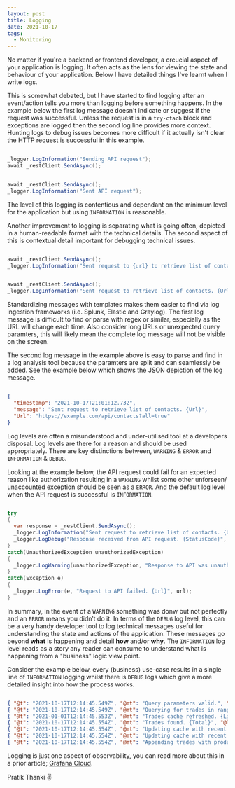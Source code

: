 ```yaml
---
layout: post
title: Logging
date: 2021-10-17
tags:
  - Monitoring
---
```


No matter if you're a backend or frontend developer, a crcucial aspect of your application 
is logging. It often acts as the lens for viewing the state and behaviour of your application. 
Below I have detailed things I've learnt when I write logs.

This is somewhat debated, but I have started to find logging after an event/action tells you 
more than logging before something happens. In the example below the first log message doesn't 
indicate or suggest if the request was successful. Unless the request is in a `try-ctach` block 
and exceptions are logged then the second log line provides more context. Hunting logs to debug 
issues becomes more difficult if it actually isn't clear the HTTP request is successful in this 
example.

```cs

_logger.LogInformation("Sending API request");
await _restClient.SendAsync();


await _restClient.SendAsync();
_logger.LogInformation("Sent API request");

```

The level of this logging is contentious and dependant on the minimum level for the application 
but using `INFORMATION` is reasonable.

Another improvement to logging is separating what is going often, depicted in a human-readable 
format with the technical details. The second aspect of this is contextual detail important for 
debugging technical issues.

```cs

await _restClient.SendAsync();
_logger.LogInformation("Sent request to {url} to retrieve list of contacts", url);


await _restClient.SendAsync();
_logger.LogInformation("Sent request to retrieve list of contacts. {Url}", url);

```

Standardizing messages with templates makes them easier to find via log ingestion frameworks 
(i.e. Splunk, Elastic and Graylog). The first log message is difficult to find or parse with 
regex or similar, especially as the URL will change each time. Also consider long URLs or 
unexpected query paramters, this will likely mean the complete log message will not be visible 
on the screen.

The second log message in the example above is easy to parse and find in a log analysis tool 
because the paramters are split and can seamlessly be added. See the example below which shows 
the JSON depiction of the log message.

```json

{
  "timestamp": "2021-10-17T21:01:12.732",
  "message": "Sent request to retrieve list of contacts. {Url}",
  "Url": "https://example.com/api/contacts?all=true"
}

```

Log levels are often a misunderstood and under-utilised tool at a developers disposal. Log 
levels are there for a reason and should be used appropriately. There are key distinctions 
between, `WARNING` & `ERROR` and `INFORMATION` & `DEBUG`.

Looking at the example below, the API request could fail for an expected reason like 
authorization resulting in a `WARNING` whilst some other unforseen/ unaccounted exception 
should be seen as a `ERROR`. And the default log level when the API request is successful is 
`INFORMATION`.

```cs

try 
{
  var response = _restClient.SendAsync();
  _logger.LogInformation("Sent request to retrieve list of contacts. {Url}", url);
  _logger.LogDebug("Response received from API request. {StatusCode}", response.StatusCode);
}
catch(UnauthorizedException unauthorizedException) 
{
  _logger.LogWarning(unauthorizedException, "Response to API was unauthorized. {Url}", url);
}
catch(Exception e)
{
  _logger.LogError(e, "Request to API failed. {Url}", url);
}

```

In summary, in the event of a `WARNING` something was donw but not perfectly and an `ERROR` means 
you didn’t do it. In terms of the `DEBUG` log level, this can be a very handy developer tool to 
log technical messages useful for understanding the state and actions of the application. These 
messages go beyond **what** is happening and detail **how** and/or **why**. The `INFORMATION` log 
level reads as a story any reader can consume to understand what is happening from a "business" 
logic view point.

Consider the example below, every (business) use-case results in a single line of `INFORMATION` 
logging whilst there is `DEBUG` logs which give a more detailed insight into how the process works.

```json

{ "@t": "2021-10-17T12:14:45.549Z", "@mt": "Query parameters valid.", "@l": "Debug" }
{ "@t": "2021-10-17T12:14:45.549Z", "@mt": "Querying for trades in range. {From}-{Until}", "@l": "Information", "From": "2021-01-01T08:00", "Until": "2021-01-01T17:00" }
{ "@t": "2021-01-01T12:14:45.553Z", "@mt": "Trades cache refreshed. {LatestTradeTimestamp}", "@l": "Debug", "LatestTradeTimestamp": "2021-01-01T12:00" }
{ "@t": "2021-10-17T12:14:45.554Z", "@mt": "Trades found. {Total}", "@l": "Information", "Total": "482" }
{ "@t": "2021-10-17T12:14:45.554Z", "@mt": "Updating cache with recent trades found. {Total}", "@l": "Debug", "Total": "56" }
{ "@t": "2021-10-17T12:14:45.554Z", "@mt": "Updating cache with recent trades found. {Total}", "@l": "Debug", "Total": "56" }
{ "@t": "2021-10-17T12:14:45.554Z", "@mt": "Appending trades with product details.", "@l": "Information" }

```

Logging is just one aspect of observability, you can read more about this in a prior 
article; [Grafana Cloud](../grafana-cloud/index.mdx).

Pratik Thanki ✌️
